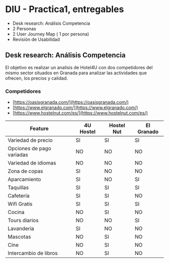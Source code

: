# DIU - Practica1, entregables




- Desk research: Análisis Competencia 
- 2 Personas 
- 2 User Journey Map  ( 1 por persona)
- Revisión de Usabilidad 



## Desk research: Análisis Competencia

El objetivo es realizar un analísis de Hotel4U con dos competidores del mismo sector situados en Granada para analizar las actividades que ofrecen, los precios y calidad. 

### Competidores

- [https://oasisgranada.com/](https://oasisgranada.com/)
- [https://www.elgranado.com/](https://www.elgranado.com/)
- [https://www.hostelnut.com/es/](https://www.hostelnut.com/es/)

| Feature | 4U Hostel | Hostel Nut | El Granado |
| --- | --- | --- | --- |
| Variedad de precio | SI | SI | SI |
| Opciones de pago variadas | NO | NO | NO |
| Variedad de idiomas | NO | NO | NO |
| Zona de copas | SI | NO | NO |
| Aparcamiento | SI | NO | SI |
| Taquillas | SI | SI | SI |
| Cafetería | SI | SI | NO |
| Wifi Gratis | SI | SI | SI |
| Cocina | NO | SI | NO |
| Tours diarios | NO | NO | SI |
| Lavandería | SI | NO | NO |
| Mascotas | NO | SI | NO |
| Cine | NO | SI | NO |
| Intercambio de libros | NO | SI | NO |